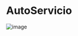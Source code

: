 # AutoServicio
![image](https://user-images.githubusercontent.com/84147110/224523639-426ff35a-fc5c-4d9b-b4c3-bed4d77298c9.png)
